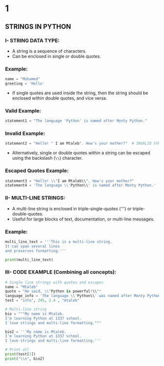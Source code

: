 # 1

## STRINGS IN PYTHON

### I- STRING DATA TYPE:

- A string is a sequence of characters.
- Can be enclosed in single or double quotes.

### Example:

```python
name = "Mohamed"
greeting = 'Hello'

```

- If single quotes are used inside the string, then the string should be enclosed within double quotes, and vice versa.

### Valid Example:

```python
statement1 = "The language 'Python' is named after Monty Python."

```

### Invalid Example:

```python
statement2 = "Hello! " I am Mtaleb". How's your mother?"  # INVALID SYNTAX

```

- Alternatively, single or double quotes within a string can be escaped using the backslash (`\\`) character.

### Escaped Quotes Example:

```python
statement3 = "Hello! \\"I am Mtaleb\\". How's your mother?"
statement4 = 'The language \\'Python\\' is named after Monty Python.'

```

### II- MULTI-LINE STRINGS:

- A multi-line string is enclosed in triple-single-quotes (''') or triple-double-quotes.
- Useful for large blocks of text, documentation, or multi-line messages.

### Example:

```python
multi_line_text = '''This is a multi-line string.
It can span several lines
and preserves formatting.'''

print(multi_line_text)

```

### III- CODE EXAMPLE (Combining all concepts):

```python
# Single line strings with quotes and escapes
name = "Mtaleb"
quote = "He said, \\"Python is powerful!\\""
language_info = 'The language \\'Python\\' was named after Monty Python.'
test = "info", 245, 2.4 , "mtaleb"

# Multi-line string
bio = """My name is Mtaleb.
I'm learning Python at 1337 school.
I love strings and multi-line formatting."""

bio2 = '''My name is Mtaleb.
I'm learning Python at 1337 school.
I love strings and multi-line formatting.'''

# Print all
print(test[1])
print("\\n", bio2)

```